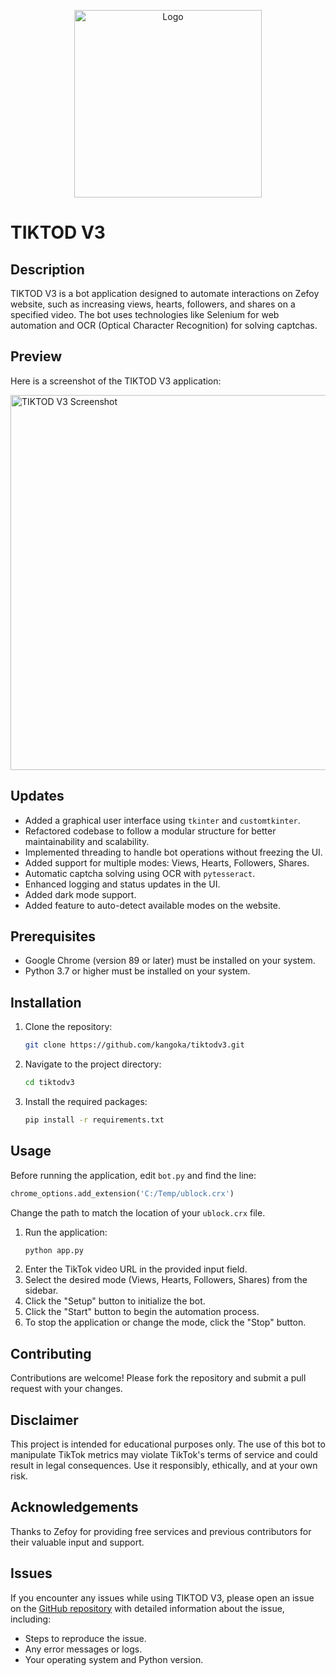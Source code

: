 <p align="center">
    <img src="https://i.imgur.com/mpXJ5nf.png" alt="Logo" width="300">
</p>

# TIKTOD V3

## Description
TIKTOD V3 is a bot application designed to automate interactions on Zefoy website, such as increasing views, hearts, followers, and shares on a specified video. The bot uses technologies like Selenium for web automation and OCR (Optical Character Recognition) for solving captchas.

## Preview
Here is a screenshot of the TIKTOD V3 application:

<p align="left">
    <img src="https://i.imgur.com/X9PH9Hp.png" alt="TIKTOD V3 Screenshot" width="600">
</p>

## Updates
- Added a graphical user interface using `tkinter` and `customtkinter`.
- Refactored codebase to follow a modular structure for better maintainability and scalability.
- Implemented threading to handle bot operations without freezing the UI.
- Added support for multiple modes: Views, Hearts, Followers, Shares.
- Automatic captcha solving using OCR with `pytesseract`.
- Enhanced logging and status updates in the UI.
- Added dark mode support.
- Added feature to auto-detect available modes on the website.

## Prerequisites

- Google Chrome (version 89 or later) must be installed on your system.
- Python 3.7 or higher must be installed on your system.


## Installation

1. Clone the repository:
    ```sh
    git clone https://github.com/kangoka/tiktodv3.git
    ```
2. Navigate to the project directory:
    ```sh
    cd tiktodv3
    ```
3. Install the required packages:
    ```sh
    pip install -r requirements.txt
    ```

## Usage

Before running the application, edit `bot.py` and find the line:
```python
chrome_options.add_extension('C:/Temp/ublock.crx')
```
Change the path to match the location of your `ublock.crx` file.

1. Run the application:
   ```sh
   python app.py
   ```
2. Enter the TikTok video URL in the provided input field.
3. Select the desired mode (Views, Hearts, Followers, Shares) from the sidebar.
4. Click the "Setup" button to initialize the bot.
5. Click the "Start" button to begin the automation process.
6. To stop the application or change the mode, click the "Stop" button.


## Contributing
Contributions are welcome! Please fork the repository and submit a pull request with your changes.

## Disclaimer

This project is intended for educational purposes only. The use of this bot to manipulate TikTok metrics may violate TikTok's terms of service and could result in legal consequences. Use it responsibly, ethically, and at your own risk.

## Acknowledgements

Thanks to Zefoy for providing free services and previous contributors for their valuable input and support.

## Issues

If you encounter any issues while using TIKTOD V3, please open an issue on the [GitHub repository](https://github.com/kangoka/tiktodv3/issues) with detailed information about the issue, including:
   - Steps to reproduce the issue.
   - Any error messages or logs.
   - Your operating system and Python version.